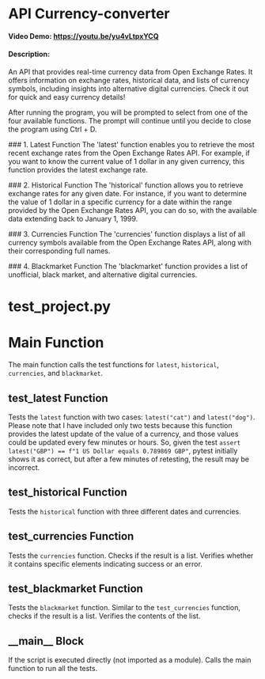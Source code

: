 # API Currency-converter
#### Video Demo:  <https://youtu.be/yu4vLtpxYCQ>
#### Description:

An API that provides real-time currency data from Open Exchange Rates.
It offers information on exchange rates, historical data, and lists of
currency symbols, including insights into alternative digital currencies.
Check it out for quick and easy currency details!

After running the program, you will be prompted to select from one of
the four available functions. The prompt will continue until you decide
to close the program using Ctrl + D.

\### 1. Latest Function The \'latest\' function enables you to retrieve
the most recent exchange rates from the Open Exchange Rates API. For
example, if you want to know the current value of 1 dollar in any given
currency, this function provides the latest exchange rate.

\### 2. Historical Function The \'historical\' function allows you to
retrieve exchange rates for any given date. For instance, if you want to
determine the value of 1 dollar in a specific currency for a date within
the range provided by the Open Exchange Rates API, you can do so, with
the available data extending back to January 1, 1999.

\### 3. Currencies Function The \'currencies\' function displays a list
of all currency symbols available from the Open Exchange Rates API,
along with their corresponding full names.

\### 4. Blackmarket Function The \'blackmarket\' function provides a
list of unofficial, black market, and alternative digital currencies.


# test_project.py

# Main Function
The main function calls the test functions for `latest`, `historical`, `currencies`, and `blackmarket`.

## test_latest Function
Tests the `latest` function with two cases: `latest("cat")` and `latest("dog")`.
Please note that I have included only two tests because this function provides the latest update of the value of a currency,
and those values could be updated every few minutes or hours.
So, given the test `assert latest("GBP") == f"1 US Dollar equals 0.789869 GBP"`, pytest initially shows it as correct,
but after a few minutes of retesting, the result may be incorrect.

## test_historical Function
Tests the `historical` function with three different dates and currencies.

## test_currencies Function
Tests the `currencies` function.
Checks if the result is a list.
Verifies whether it contains specific elements indicating success or an error.

## test_blackmarket Function
Tests the `blackmarket` function.
Similar to the `test_currencies` function, checks if the result is a list.
Verifies the contents of the list.

## \_\_main\_\_ Block
If the script is executed directly (not imported as a module).
Calls the main function to run all the tests.

